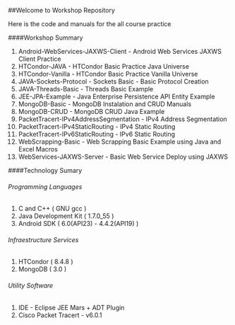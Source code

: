 ##Welcome to Workshop Repository

Here is the code and manuals for the all course practice

####Workshop Summary

1. Android-WebServices-JAXWS-Client - Android Web Services JAXWS Client Practice
2. HTCondor-JAVA - HTCondor Basic Practice Java Universe
3. HTCondor-Vanilla - HTCondor Basic Practice Vanilla Universe
4. JAVA-Sockets-Protocol - Sockets Basic - Basic Protocol Creation
4. JAVA-Threads-Basic - Threads Basic Example 
5. JEE-JPA-Example - Java Enterprise Persistence API Entity Example
6. MongoDB-Basic - MongoDB Instalation and CRUD Manuals
7. MongoDB-CRUD - MongoDB CRUD Java Example
8. PacketTracert-IPv4AddressSegmentation - IPv4 Address Segmentation
9. PacketTracert-IPv4StaticRouting - IPv4 Static Routing
10. PacketTracert-IPv6StaticRouting - IPv6 Static Routing
11. WebScrapping-Basic - Web Scrapping Basic Example using Java and Excel Macros
12. WebServices-JAXWS-Server - Basic Web Service Deploy using JAXWS

####Technology Sumary

###### Programming Languages

1. C and C++ 				( GNU gcc )
2. Java Development Kit 	( 1.7.0_55 )
3. Android SDK				( 6.0(API23) - 4.4.2(API19) )

###### Infraestructure Services

1. HTCondor 	( 8.4.8 )
2. MongoDB 		( 3.0 )

###### Utility Software

1. IDE  - Eclipse JEE Mars + ADT Plugin
2. Cisco Packet Tracert - v6.0.1
